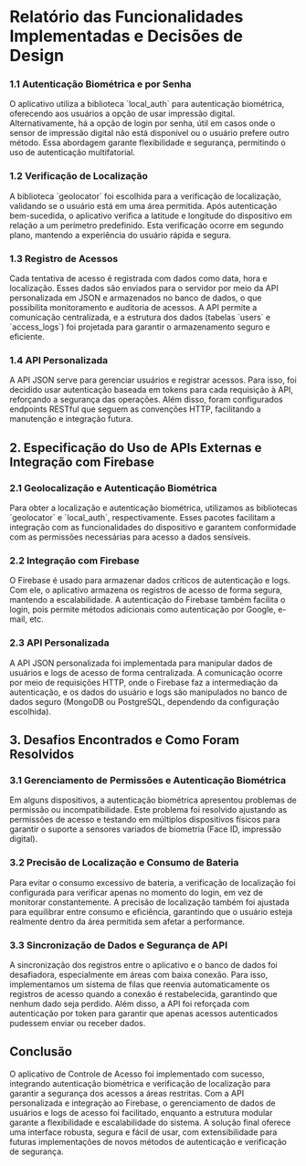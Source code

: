 <h1>Relatório das Funcionalidades Implementadas e Decisões de Design</h1>

<h3>1.1 Autenticação Biométrica e por Senha </h3>
O aplicativo utiliza a biblioteca `local_auth` para autenticação biométrica, oferecendo aos usuários a opção de usar impressão digital. Alternativamente, há a opção de login por senha, útil em casos onde o sensor de impressão digital não está disponível ou o usuário prefere outro método. Essa abordagem garante flexibilidade e segurança, permitindo o uso de autenticação multifatorial.

<h3>1.2 Verificação de Localização</h3>
A biblioteca `geolocator` foi escolhida para a verificação de localização, validando se o usuário está em uma área permitida. Após autenticação bem-sucedida, o aplicativo verifica a latitude e longitude do dispositivo em relação a um perímetro predefinido. Esta verificação ocorre em segundo plano, mantendo a experiência do usuário rápida e segura.

<h3>1.3 Registro de Acessos</h3> 
Cada tentativa de acesso é registrada com dados como data, hora e localização. Esses dados são enviados para o servidor por meio da API personalizada em JSON e armazenados no banco de dados, o que possibilita monitoramento e auditoria de acessos. A API permite a comunicação centralizada, e a estrutura dos dados (tabelas `users` e `access_logs`) foi projetada para garantir o armazenamento seguro e eficiente.

<h3>1.4 API Personalizada</h3> 
A API JSON serve para gerenciar usuários e registrar acessos. Para isso, foi decidido usar autenticação baseada em tokens para cada requisição à API, reforçando a segurança das operações. Além disso, foram configurados endpoints RESTful que seguem as convenções HTTP, facilitando a manutenção e integração futura.


 <h2>2. Especificação do Uso de APIs Externas e Integração com Firebase</h2>

<h3>2.1 Geolocalização e Autenticação Biométrica </h3>
Para obter a localização e autenticação biométrica, utilizamos as bibliotecas `geolocator` e `local_auth`, respectivamente. Esses pacotes facilitam a integração com as funcionalidades do dispositivo e garantem conformidade com as permissões necessárias para acesso a dados sensíveis.

<h3>2.2 Integração com Firebase </h3>
O Firebase é usado para armazenar dados críticos de autenticação e logs. Com ele, o aplicativo armazena os registros de acesso de forma segura, mantendo a escalabilidade. A autenticação do Firebase também facilita o login, pois permite métodos adicionais como autenticação por Google, e-mail, etc.

<h3>2.3 API Personalizada </h3>
A API JSON personalizada foi implementada para manipular dados de usuários e logs de acesso de forma centralizada. A comunicação ocorre por meio de requisições HTTP, onde o Firebase faz a intermediação da autenticação, e os dados do usuário e logs são manipulados no banco de dados seguro (MongoDB ou PostgreSQL, dependendo da configuração escolhida).



 <h2>3. Desafios Encontrados e Como Foram Resolvidos</h2>

<h3>3.1 Gerenciamento de Permissões e Autenticação Biométrica </h3>
Em alguns dispositivos, a autenticação biométrica apresentou problemas de permissão ou incompatibilidade. Este problema foi resolvido ajustando as permissões de acesso e testando em múltiplos dispositivos físicos para garantir o suporte a sensores variados de biometria (Face ID, impressão digital).

<h3>3.2 Precisão de Localização e Consumo de Bateria </h3>
Para evitar o consumo excessivo de bateria, a verificação de localização foi configurada para verificar apenas no momento do login, em vez de monitorar constantemente. A precisão de localização também foi ajustada para equilibrar entre consumo e eficiência, garantindo que o usuário esteja realmente dentro da área permitida sem afetar a performance.

<h3>3.3 Sincronização de Dados e Segurança de API </h3>
A sincronização dos registros entre o aplicativo e o banco de dados foi desafiadora, especialmente em áreas com baixa conexão. Para isso, implementamos um sistema de filas que reenvia automaticamente os registros de acesso quando a conexão é restabelecida, garantindo que nenhum dado seja perdido. Além disso, a API foi reforçada com autenticação por token para garantir que apenas acessos autenticados pudessem enviar ou receber dados.



<h2>Conclusão</h2>
O aplicativo de Controle de Acesso foi implementado com sucesso, integrando autenticação biométrica e verificação de localização para garantir a segurança dos acessos a áreas restritas. Com a API personalizada e integração ao Firebase, o gerenciamento de dados de usuários e logs de acesso foi facilitado, enquanto a estrutura modular garante a flexibilidade e escalabilidade do sistema. A solução final oferece uma interface robusta, segura e fácil de usar, com extensibilidade para futuras implementações de novos métodos de autenticação e verificação de segurança.



